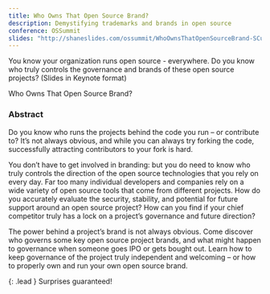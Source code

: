 ```yaml
---
title: Who Owns That Open Source Brand?
description: Demystifying trademarks and brands in open source
conference: OSSummit
slides: "http://shaneslides.com/ossummit/WhoOwnsThatOpenSourceBrand-SCurcuru.key"
---
```


You know your organization runs open source - everywhere.  Do you know 
who truly controls the governance and brands of these open source projects?
(Slides in Keynote format)

<div class="lead bg-info well">
Who Owns That Open Source Brand?
</div>

### Abstract

Do you know who runs the projects behind the code you run – or contribute to? It’s not always obvious, and while you can always try forking the code, successfully attracting contributors to your fork is hard.

You don’t have to get involved in branding: but you do need to know who truly controls the direction of the open source technologies that you rely on every day. Far too many individual developers and companies rely on a wide variety of open source tools that come from different projects. How do you accurately evaluate the security, stability, and potential for future support around an open source project? How can you find if your chief competitor truly has a lock on a project’s governance and future direction?

The power behind a project’s brand is not always obvious. Come discover who governs some key open source project brands, and what might happen to governance when someone goes IPO or gets bought out. Learn how to keep governance of the project truly independent and welcoming – or how to properly own and run your own open source brand.


{: .lead }
Surprises guaranteed!
